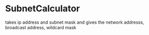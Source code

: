# SubnetCalculator

takes ip address and subnet mask and gives the network addresss, broadcast address, wildcard mask
